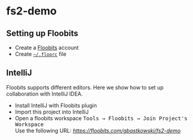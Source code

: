 # fs2-demo

## Setting up Floobits
* Create a [Floobits](https://floobits.com/) account
* Create [`~/.floorc`](https://floobits.com/help/floorc) file

## IntelliJ
Floobits supports different editors.
Here we show how to set up collaboration with IntelliJ IDEA.

* Install IntelliJ with Floobits plugin
* Import this project into IntelliJ
* Open a floobits workspace
  <kbd>Tools → Floobits → Join Project's Workspace</kbd>   
  Use the following URL: *https://floobits.com/gbastkowski/fs2-demo*
